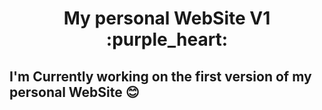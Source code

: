 <div align="center"> <h1> My personal WebSite V1 :purple_heart: </h1> </div>

## I'm Currently working on the first version of my personal WebSite :blush: 
